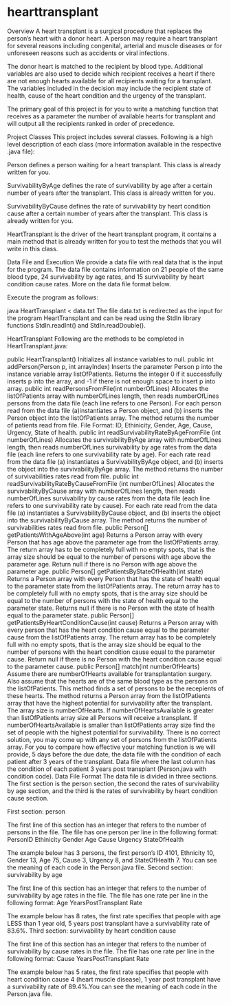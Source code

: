 # hearttransplant

Overview
A heart transplant is a surgical procedure that replaces the person’s heart with a donor heart. A person may require a heart transplant for several reasons including congenital, arterial and muscle diseases or for unforeseen reasons such as accidents or viral infections.

The donor heart is matched to the recipient by blood type. Additional variables are also used to decide which recipient receives a heart if there are not enough hearts available for all recipients waiting for a transplant. The variables included in the decision may include the recipient state of health, cause of the heart condition and the urgency of the transplant.

The primary goal of this project is for you to write a matching function that receives as a parameter the number of available hearts for transplant and will output all the recipients ranked in order of precedence.

Project Classes
This project includes several classes. Following is a high level description of each class (more information available in the respective .java file):

Person defines a person waiting for a heart transplant. This class is already written for you.

SurvivabilityByAge defines the rate of survivability by age after a certain number of years after the transplant. This class is already written for you.

SurvivabilityByCause defines the rate of survivability by heart condition cause after a certain number of years after the transplant. This class is already written for you.

HeartTransplant is the driver of the heart transplant program, it contains a main method that is already written for you to test the methods that you will write in this class.

Data File and Execution
We provide a data file with real data that is the input for the program. The data file contains information on 21 people of the same blood type, 24 survivability by age rates, and 15 survivability by heart condition cause rates. More on the data file format below.

Execute the program as follows:

java HeartTransplant < data.txt
The file data.txt is redirected as the input for the program HeartTransplant and can be read using the StdIn library functions StdIn.readInt() and StdIn.readDouble().

HeartTransplant
Following are the methods to be completed in HeartTransplant.java:

public HeartTransplant()
Initializes all instance variables to null.
public int addPerson(Person p, int arrayIndex)
Inserts the parameter Person p into the instance variable array listOfPatients. Returns the integer 0 if it successfully inserts p into the array, and -1 if there is not enough space to insert p into array.
public int readPersonsFromFile(int numberOfLines)
Allocates the listOfPatients array with numberOfLines length, then reads numberOfLines persons from the data file (each line refers to one Person). For each person read from the data file (a)instantiates a Person object, and (b) inserts the Person object into the listOfPatients array. The method returns the number of patients read from file.
File Format: ID, Ethinicity, Gender, Age, Cause, Urgency, State of health.
public int readSurvivabilityRateByAgeFromFile (int numberOfLines)
Allocates the survivabilityByAge array with numberOfLines length, then reads numberOfLines survivability by age rates from the data file (each line refers to one survivability rate by age). For each rate read from the data file (a) instantiates a SurvivabilityByAge object, and (b) inserts the object into the survivabilityByAge array. The method returns the number of survivabilities rates read from file.
public int readSurvivabilityRateByCauseFromFile (int numberOfLines)
Allocates the survivabilityByCause array with numberOfLines length, then reads numberOfLines survivability by cause rates from the data file (each line refers to one survivability rate by cause). For each rate read from the data file (a) instantiates a SurvivabilityByCause object, and (b) inserts the object into the survivabilityByCause array. The method returns the number of survivabilities rates read from file.
public Person[] getPatientsWithAgeAbove(int age)
Returns a Person array with every Person that has age above the parameter age from the listOfPatients array.
The return array has to be completely full with no empty spots, that is the array size should be equal to the number of persons with age above the parameter age. Return null if there is no Person with age above the parameter age.
public Person[] getPatientsByStateOfHealth(int state)
Returns a Person array with every Person that has the state of health equal to the parameter state from the listOfPatients array. The return array has to be completely full with no empty spots, that is the array size should be equal to the number of persons with the state of health equal to the parameter state. Returns null if there is no Person with the state of health equal to the parameter state.
public Person[] getPatientsByHeartConditionCause(int cause)
Returns a Person array with every person that has the heart condition cause equal to the parameter cause from the listOfPatients array. The return array has to be completely full with no empty spots, that is the array size should be equal to the number of persons with the heart condition cause equal to the parameter cause. Return null if there is no Person with the heart condition cause equal to the parameter cause.
public Person[] match(int numberOfHearts)
Assume there are numberOfHearts available for transplantation surgery. Also assume that the hearts are of the same blood type as the persons on the listOfPatients. This method finds a set of persons to be the recepients of these hearts. The method returns a Person array from the listOfPatients array that have the highest potential for survivability after the transplant. The array size is numberOfHearts. If numberOfHeartsAvailable is greater than listOfPatients array size all Persons will receive a transplant. If numberOfHeartsAvailable is smaller than listOfPatients array size find the set of people with the highest potential for survivability. There is no correct solution, you may come up with any set of persons from the listOfPatients array.
For you to compare how effective your matching function is we will provide, 5 days before the due date, the data file with the condition of each patient after 3 years of the transplant. Data file where the last column has the condition of each patient 3 years post transplant (Person.java with condition code).
Data File Format
The data file is divided in three sections. The first section is the person section, the second the rates of survivability by age section, and the third is the rates of survivability by heart condition cause section.

First section: person

The first line of this section has an integer that refers to the number of persons in the file. The file has one person per line in the following format:
PersonID Ethinicity Gender Age Cause Urgency StateOfHealth
 
The example below has 3 persons, the first person’s ID  4101, Ethnicity 10, Gender 13, Age 75, Cause 3, Urgency 8, and StateOfHealth 7. You can see the meaning of each code in the Person.java file.
Second section: survivability by age

The first line of this section has an integer that refers to the number of survivability by age rates in the file. The file has one rate per line in the following format:
Age YearsPostTransplant Rate
 
The example below has 8 rates, the first rate specifies that people with age LESS than 1 year old, 5 years post transplant have a survivability rate of 83.6%.
Third section: survivability by heart condition cause

The first line of this section has an integer that refers to the number of survivability by cause rates in the file. The file has one rate per line in the following format:
Cause YearsPostTransplant Rate
 
The example below has 5 rates, the first rate specifies that people with heart condition cause 4 (heart muscle disease), 1 year post transplant have a survivability rate of 89.4%.You can see the meaning of each code in the Person.java file.

